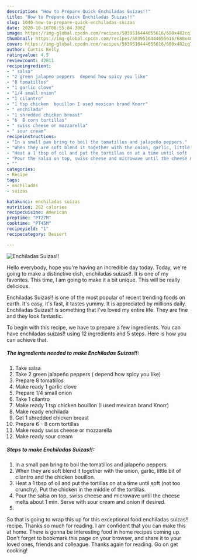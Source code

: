 ```yaml
---
description: "How to Prepare Quick Enchiladas Suizas!!"
title: "How to Prepare Quick Enchiladas Suizas!!"
slug: 1040-how-to-prepare-quick-enchiladas-suizas
date: 2020-10-16T06:55:04.306Z
image: https://img-global.cpcdn.com/recipes/5839516444655616/680x482cq70/enchiladas-suizas-recipe-main-photo.jpg
thumbnail: https://img-global.cpcdn.com/recipes/5839516444655616/680x482cq70/enchiladas-suizas-recipe-main-photo.jpg
cover: https://img-global.cpcdn.com/recipes/5839516444655616/680x482cq70/enchiladas-suizas-recipe-main-photo.jpg
author: Curtis Kelly
ratingvalue: 4.5
reviewcount: 42811
recipeingredient:
- " salsa"
- "2 green jalapeo peppers  depend how spicy you like"
- "8 tomatillos"
- "1 garlic clove"
- "1/4 small onion"
- "1 cilantro"
- "1 tsp chicken  bouillon I used mexican brand Knorr"
- " enchilada"
- "1 shredded chicken breast"
- "6  8 corn tortillas"
- " swiss cheese or mozzarella"
- " sour cream"
recipeinstructions:
- "In a small pan bring to boil the tomatillos and jalapeño peppers."
- "When they are soft blend it together with the onion, garlic, little bit of cilantro and the chicken bouillon."
- "Heat a 1 tbsp of oil and put the tortillas on at a time until soft (not too crunchy). Put the chicken in the middle of the tortillas."
- "Pour the salsa on top, swiss cheese and microwave until the cheese melts about 1 min. Serve with sour cream and onion if desired."
- ""
categories:
- Recipe
tags:
- enchiladas
- suizas

katakunci: enchiladas suizas 
nutrition: 262 calories
recipecuisine: American
preptime: "PT27M"
cooktime: "PT45M"
recipeyield: "1"
recipecategory: Dessert

---
```



![Enchiladas Suizas!!](https://img-global.cpcdn.com/recipes/5839516444655616/680x482cq70/enchiladas-suizas-recipe-main-photo.jpg)

Hello everybody, hope you're having an incredible day today. Today, we're going to make a distinctive dish, enchiladas suizas!!. It is one of my favorites. This time, I am going to make it a bit unique. This will be really delicious.



Enchiladas Suizas!! is one of the most popular of recent trending foods on earth. It's easy, it's fast, it tastes yummy. It is appreciated by millions daily. Enchiladas Suizas!! is something that I've loved my entire life. They are fine and they look fantastic.


To begin with this recipe, we have to prepare a few ingredients. You can have enchiladas suizas!! using 12 ingredients and 5 steps. Here is how you can achieve that.

<!--inarticleads1-->

##### The ingredients needed to make Enchiladas Suizas!!:

1. Take  salsa
1. Take 2 green jalapeño peppers ( depend how spicy you like)
1. Prepare 8 tomatillos
1. Make ready 1 garlic clove
1. Prepare 1/4 small onion
1. Take 1 cilantro
1. Make ready 1 tsp chicken  bouillon (I used mexican brand Knorr)
1. Make ready  enchilada
1. Get 1 shredded chicken breast
1. Prepare 6 - 8 corn tortillas
1. Make ready  swiss cheese or mozzarella
1. Make ready  sour cream




<!--inarticleads2-->

##### Steps to make Enchiladas Suizas!!:

1. In a small pan bring to boil the tomatillos and jalapeño peppers.
1. When they are soft blend it together with the onion, garlic, little bit of cilantro and the chicken bouillon.
1. Heat a 1 tbsp of oil and put the tortillas on at a time until soft (not too crunchy). Put the chicken in the middle of the tortillas.
1. Pour the salsa on top, swiss cheese and microwave until the cheese melts about 1 min. Serve with sour cream and onion if desired.
1. 




So that is going to wrap this up for this exceptional food enchiladas suizas!! recipe. Thanks so much for reading. I am confident that you can make this at home. There is gonna be interesting food in home recipes coming up. Don't forget to bookmark this page on your browser, and share it to your loved ones, friends and colleague. Thanks again for reading. Go on get cooking!
